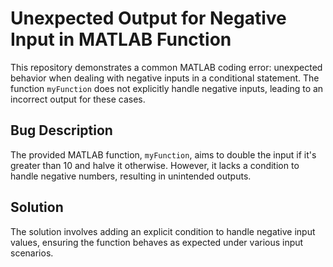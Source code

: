 # Unexpected Output for Negative Input in MATLAB Function
This repository demonstrates a common MATLAB coding error: unexpected behavior when dealing with negative inputs in a conditional statement. The function `myFunction` does not explicitly handle negative inputs, leading to an incorrect output for these cases. 

## Bug Description
The provided MATLAB function, `myFunction`, aims to double the input if it's greater than 10 and halve it otherwise. However, it lacks a condition to handle negative numbers, resulting in unintended outputs. 

## Solution
The solution involves adding an explicit condition to handle negative input values, ensuring the function behaves as expected under various input scenarios.